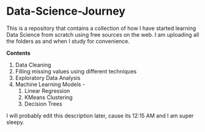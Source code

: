 # Data-Science-Journey
This is a repository that contains a collection of how I have started learning Data Science from scratch using free sources on the web. I am uploading all the folders as and when I study for convenience.

**Contents**
1) Data Cleaning
2) Filling missing values using different techniques
3) Exploratory Data Analysis
4) Machine Learning Models -
   1) Linear Regression
   2) KMeans Clustering
   3) Decision Trees

I will probably edit this description later, cause its 12:15 AM and I am super sleepy.
